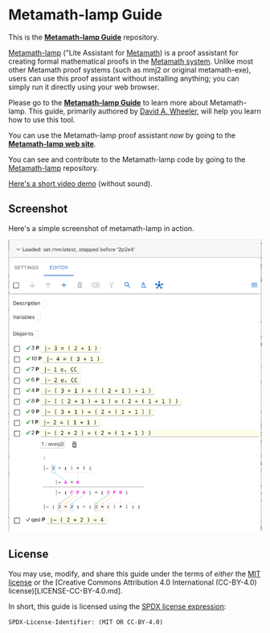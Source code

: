 # Metamath-lamp Guide

This is the
[**Metamath-lamp Guide**](docs/index.md#metamath-lamp-guide) repository.

[Metamath-lamp](https://github.com/expln/metamath-lamp)
("Lite Assistant for [Metamath](https://us.metamath.org))
is a proof assistant for creating formal
mathematical proofs in the [Metamath system](https://us.metamath.org/).
Unlike most other Metamath proof systems
(such as mmj2 or original metamath-exe),
users can use this proof assistant without installing anything;
you can simply run it directly using your web browser.

Please go to the
[**Metamath-lamp Guide**](docs/index.md#metamath-lamp-guide) to learn more about Metamath-lamp.
This guide, primarily authored by [David A. Wheeler](https://dwheeler.com),
will help you learn how to use this tool.

You can use the Metamath-lamp proof assistant *now* by going to the
**[Metamath-lamp web site](https://expln.github.io/lamp/latest/index.html)**.

You can see and contribute to the Metamath-lamp code by going to the
[Metamath-lamp](https://github.com/expln/metamath-lamp) repository.

[Here's a short video demo](https://drive.google.com/file/d/1IwdHLpQreZ_1CJFZJmptRJc2unO8aNh4/view?usp=sharing) (without sound).

## Screenshot

Here's a simple screenshot of metamath-lamp in action.

![Screenshot of metamath-lamp showing 2 + 2 = 4](./docs/metamath-lamp-example.png)

## License

You may use, modify, and share this guide under the terms of *either*
the [MIT license](./LICENSE.txt) or the
[Creative Commons Attribution 4.0 International (CC-BY-4.0) license)[LICENSE-CC-BY-4.0.md].

In short, this guide is licensed using the
[SPDX license expression](https://github.com/david-a-wheeler/spdx-tutorial):

~~~~
SPDX-License-Identifier: (MIT OR CC-BY-4.0)
~~~~
